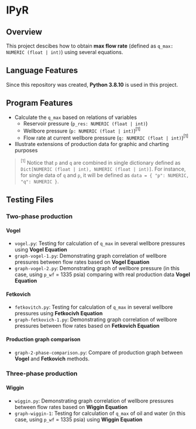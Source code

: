 # IPyR

## Overview
This project descibes how to obtain **max flow rate** (defined as `q_max: NUMERIC (float | int)`) using several equations.

## Language Features
Since this repository was created, **Python 3.8.10** is used in this project.

## Program Features
- Calculate the `q_max` based on relations of variables
    - Reservoir pressure (`p_res: NUMERIC (float | int)`)
    - Wellbore pressure (`p: NUMERIC (float | int)`)<sup>[1]</sup>
    - Flow rate at current wellbore pressure (`q: NUMERIC (float | int)`)<sup>[1]</sup>
- Illustrate extensions of production data for graphic and charting purposes
    
> <sup>[1]</sup> Notice that `p` and `q` are combined in single dictionary defined as `Dict[NUMERIC (float | int), NUMERIC (float | int)]`. For instance, for single data of `q` and `p`, it will be defined as `data = { "p": NUMERIC, "q": NUMERIC }`.

## Testing Files
### Two-phase production
#### Vogel
- `vogel.py`: Testing for calculation of `q_max` in several wellbore pressures using **Vogel Equation**
- `graph-vogel-1.py`: Demonstrating graph correlation of wellbore pressures between flow rates based on **Vogel Equation**
- `graph-vogel-2.py`: Demonstrating graph of wellbore pressure (in this case, using `p_wf` = 1335 psia) comparing with real production data **Vogel Equation**

#### Fetkovich
- `fetkovitch.py`: Testing for calculation of `q_max` in several wellbore pressures using **Fetkocivh Equation**
- `graph-fetkovich-1.py`: Demonstrating graph correlation of wellbore pressures between flow rates based on  **Fetkovich Equation**

#### Production graph comparison
- `graph-2-phase-comparison.py`: Compare of production graph between **Vogel** and **Fetkovich** methods.

### Three-phase production
#### Wiggin
- `wiggin.py`: Demonstrating graph correlation of wellbore pressures between flow rates based on **Wiggin Equation**
- `graph-wiggin-1`: Testing for calculation of `q_max` of oil and water (in this case, using `p_wf` = 1335 psia) using **Wiggin Equation**